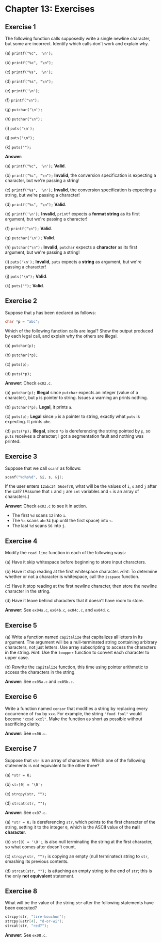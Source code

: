# Chapter 13: Exercises

## Exercise 1
The following function calls supposedly write a single newline character, but some are incorrect. Identify which calls don't work and explain why.

(a) `printf("%c", '\n');`

(b) `printf("%c", "\n");`

(c) `printf("%s", '\n');`

(d) `printf("%s", "\n");`

(e) `printf('\n');`

(f) `printf("\n");`

(g) `putchar('\n');`

(h) `putchar("\n");`

(i) `puts('\n');`

(j) `puts("\n");`

(k) `puts("");`

**Answer**:

(a) `printf("%c", '\n');` **Valid**.

(b) `printf("%c", "\n");` **Invalid**, the conversion specification is expecting a character, but we're passing a string!

(c) `printf("%s", '\n');` **Invalid**, the conversion specification is expecting a string, but we're passing a character!

(d) `printf("%s", "\n");` **Valid**.

(e) `printf('\n');` **Invalid**, ``printf`` expects a **format string** as its first argument, but we're passing a character!

(f) `printf("\n");` **Valid**.

(g) `putchar('\n');` **Valid**.

(h) `putchar("\n");` **Invalid**, ``putchar`` expects a **character** as its first argument, but we're passing a string!

(i) `puts('\n');` **Invalid**, ``puts`` expects a **string** as argument, but we're passing a character!

(j) `puts("\n");` **Valid**.

(k) `puts("");` **Valid**.

## Exercise 2
Suppose that `p` has been declared as follows:
```c
char *p = "abc";
```

Which of the following function calls are legal? Show the output produced by each legal call, and explain why the others are illegal.

(a) `putchar(p);`

(b) `putchar(*p);`

(c) `puts(p);`

(d) `puts(*p);`

**Answer**: Check `ex02.c`.

(a) `putchar(p);` **Illegal** since `putchar` expects an integer (value of a character), but `p` is pointer to string. Issues a warning an prints nothing.

(b) `putchar(*p);` **Legal**, it prints `a`.

(c) `puts(p);` **Legal** since `p` is a pointer to string, exactly what `puts` is expecting. It prints `abc`.

(d) `puts(*p);` **Illegal**, since `*p` is dereferencing the string pointed by `p`, so `puts` receives a character; I got a segmentation fault and nothing was printed.

## Exercise 3
Suppose that we call `scanf` as follows:
```c
scanf("%d%s%d", &i, s, &j);
```

If the user enters `12abc34 56def78`, what will be the values of `i`, `s` and `j` after the call? (Assume that `i` and `j` are `int` variables and `s` is an array of characters.)

**Answer**: Check `ex03.c` to see it in action.

* The first `%d` scans `12` into `i`.
* The `%s` scans `abc34` (up until the first space) into `s`.
* The last `%d` scans `56` into `j`.

## Exercise 4
Modify the `read_line` function in each of the following ways:

(a) Have it skip whitespace before beginning to store input characters.

(b) Have it stop reading at the first whitespace character. *Hint*: To determine whether or not a character is whitespace, call the `isspace` function.

(c) Have it stop reading at the first newline character, then store the newline character in the string.

(d) Have it leave behind characters that it doesn't have room to store.

**Answer**: See `ex04a.c`, `ex04b.c`, `ex04c.c`, and `ex04d.c`.

## Exercise 5
(a) Write a function named `capitalize` that capitalizes all letters in its argument. The argument will be a null-terminated string containing arbitrary characters, not just letters. Use array subscripting to access the characters in the string. *Hint*: Use the `toupper` function to convert each character to upper case.

(b) Rewrite the `capitalize` function, this time using pointer arithmetic to access the characters in the string.

**Answer**: See `ex05a.c` and `ex05b.c`.

## Exercise 6
Write a function named `censor` that modifies a string by replacing every occurrence of `foo` by `xxx`. For example, the string `"food fool"` would become `"xxxd xxxl"`. Make the function as short as possible without sacrificing clarity.

**Answer**: See `ex06.c`.

## Exercise 7
Suppose that `str` is an array of characters. Which one of the following statements is not equivalent to the other three?

(a) `*str = 0;`

(b) `str[0] = '\0';`

(c) `strcpy(str, "");`

(d) `strcat(str, "");`

**Answer**: See `ex07.c`.

(a) `*str = 0;` is dereferencing `str`, which points to the first character of the string, setting it to the integer `0`, which is the ASCII value of the **null character**.

(b) `str[0] = '\0';`, is also null terminating the string at the first character, so what comes after doesn't count.

(c) `strcpy(str, "");` is copying an empty (null terminated) string to `str`, smashing its previous contents.

(d) `strcat(str, "");` is attaching an empty string to the end of `str`; this is the only **not equivalent** statement.

## Exercise 8
What will be the value of the string `str` after the following statements have been executed?
```c
strcpy(str, "tire-bouchon");
strcpy(&str[4], "d-or-wi");
strcat(str, "red?");
```

**Answer**: See `ex08.c`.
